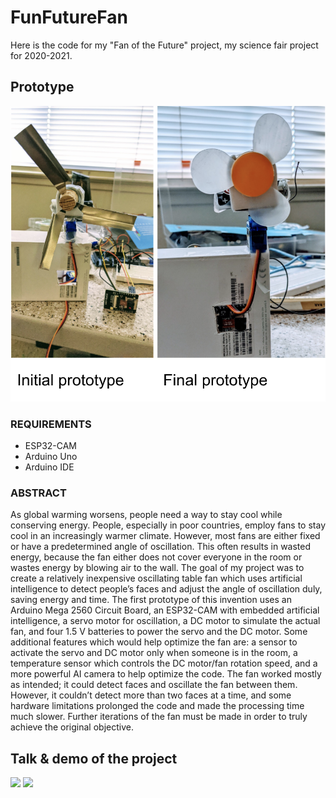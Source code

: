 # FunFutureFan
Here is the code for my "Fan of the Future" project, my science fair project for 2020-2021.

## Prototype

![Image of the prototypes](https://github.com/SamskrithRaghav/FunFutureFan/blob/main/img/Fan%20of%20the%20Future%20Prototype.png)

### REQUIREMENTS
- ESP32-CAM
- Arduino Uno
- Arduino IDE

### ABSTRACT
As global warming worsens, people need a way to stay cool while conserving energy. People, especially in poor countries, employ fans to stay cool in an increasingly warmer climate. However, most fans are either fixed or have a predetermined angle of oscillation. This often results in wasted energy, because the fan either does not cover everyone in the room or wastes energy by blowing air to the wall. The goal of my project was to create a relatively inexpensive oscillating table fan which uses artificial intelligence to detect people’s faces and adjust the angle of oscillation duly, saving energy and time. The first prototype of this invention uses an Arduino Mega 2560 Circuit Board, an ESP32-CAM with embedded artificial intelligence, a servo motor for oscillation, a DC motor to simulate the actual fan, and four 1.5 V batteries to power the servo and the DC motor. Some additional features which would help optimize the fan are: a sensor to activate the servo and DC motor only when someone is in the room, a temperature sensor which controls the DC motor/fan rotation speed, and a more powerful AI camera to help optimize the code. The fan worked mostly as intended; it could detect faces and oscillate the fan between them. However, it couldn’t detect more than two faces at a time, and some hardware limitations prolonged the code and made the processing time much slower. Further iterations of the fan must be made in order to truly achieve the original objective.

## Talk & demo of the project

[![](http://img.youtube.com/vi/XS1qbSFU2DQ/0.jpg)](http://www.youtube.com/watch?v=XS1qbSFU2DQ "Science Project: Fan of the Future")
[![](http://img.youtube.com/vi/flI4F7TKT6Q/0.jpg)](http://www.youtube.com/watch?v=flI4F7TKT6Q "Demo of Science Project: Fan of the Future")
